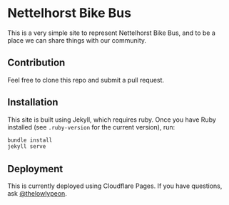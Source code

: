 # Nettelhorst Bike Bus

This is a very simple site to represent Nettelhorst Bike Bus, and to be a place we can share things with our community.

## Contribution

Feel free to clone this repo and submit a pull request.

## Installation

This site is built using Jekyll, which requires ruby.
Once you have Ruby installed (see `.ruby-version` for the current version), run:

```bash
bundle install
jekyll serve
```

## Deployment

This is currently deployed using Cloudflare Pages. If you have questions, ask <a href="https://github.com/users/thelowlypeon">@thelowlypeon</a>.
